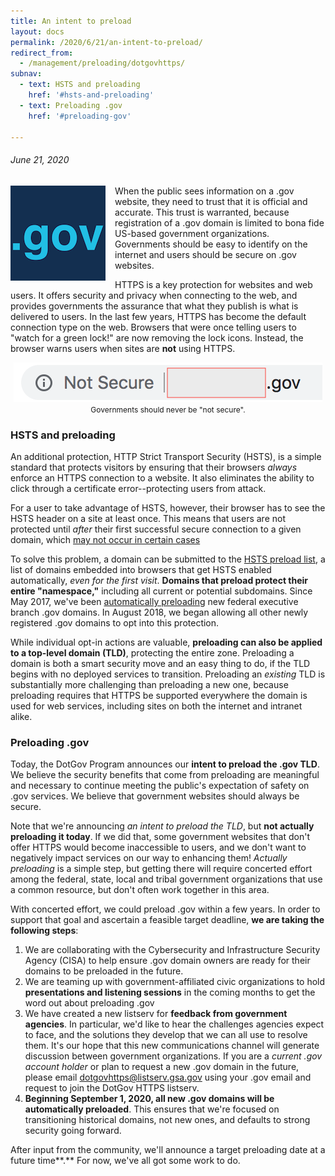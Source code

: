 ```yaml
---
title: An intent to preload
layout: docs
permalink: /2020/6/21/an-intent-to-preload/
redirect_from:
  - /management/preloading/dotgovhttps/
subnav:
  - text: HSTS and preloading
    href: '#hsts-and-preloading'
  - text: Preloading .gov
    href: '#preloading-gov'

---
```

###### June 21, 2020

<img src="/assets/img/dotgov-152.png" alt=".gov" style="float:left;margin:0 15px 15px 0"/>When the public sees information on a .gov website, they need to trust that it is official and accurate. This trust is warranted, because registration of a .gov domain is limited to bona fide US-based government organizations. Governments should be easy to identify on the internet and users should be secure on .gov websites.

HTTPS is a key protection for websites and web users. It offers security and privacy when connecting to the web, and provides governments the assurance that what they publish is what is delivered to users. In the last few years, HTTPS has become the default connection type on the web. Browsers that were once telling users to "watch for a green lock!" are now removing the lock icons. Instead, the browser warns users when sites are **not** using HTTPS.

<p style="text-align:center;"><img src="/assets/img/securedotgov.png" alt="Governments should never be not secure." style="text-align:center" /><br/><span style="font-size:12px;text-align:center;">Governments should never be "not secure".</span></p>

### HSTS and preloading

An additional protection, HTTP Strict Transport Security (HSTS), is a simple standard that protects visitors by ensuring that their browsers *always* enforce an HTTPS connection to a website. It also eliminates the ability to click through a certificate error--protecting users from attack.

For a user to take advantage of HSTS, however, their browser has to see the HSTS header on a site at least once. This means that users are not protected until *after* their first successful secure connection to a given domain, which  [may not occur in certain cases](https://https.cio.gov/hsts/#hsts-preloading)

To solve this problem, a domain can be submitted to the [HSTS preload list](https://hstspreload.org), a list of domains embedded into browsers that get HSTS enabled automatically, *even for the first visit*. **Domains that preload protect their entire "namespace,"** including all current or potential subdomains. Since May 2017, we've been [automatically preloading](https://www.cio.gov/2017/01/19/automatic-https.html) new federal executive branch .gov domains. In August 2018, we began allowing all other newly registered .gov domains to opt into this protection.

While individual opt-in actions are valuable, **preloading can also be applied to a top-level domain (TLD)**, protecting the entire zone. Preloading a domain is both a smart security move and an easy thing to do, if the TLD begins with no deployed services to transition. Preloading an *existing* TLD is substantially more challenging than preloading a new one, because preloading requires that HTTPS be supported everywhere the domain is used for web services, including sites on both the internet and intranet alike.

### Preloading .gov

Today, the DotGov Program announces our **intent to preload the .gov TLD**. We believe the security benefits that come from preloading are meaningful and necessary to continue meeting the public's expectation of safety on .gov services. We believe that government websites should always be secure.

Note that we're announcing *an intent to preload the TLD*, but **not actually preloading it today**. If we did that, some government websites that don't offer HTTPS would become inaccessible to users, and we don't want to negatively impact services on our way to enhancing them! *Actually preloading* is a simple step, but getting there will require concerted effort among the federal, state, local and tribal government organizations that use a common resource, but don't often work together in this area.

With concerted effort, we could preload .gov within a few years. In order to support that goal and ascertain a feasible target deadline, **we are taking the following steps**:

1. We are collaborating with the Cybersecurity and Infrastructure Security Agency (CISA) to help ensure .gov domain owners are ready for their domains to be preloaded in the future.
2. We are teaming up with government-affiliated civic organizations to hold **presentations and listening sessions** in the coming months to get the word out about preloading .gov
3. We have created a new listserv for **feedback from government agencies**. In particular, we'd like to hear the challenges agencies expect to face, and the solutions they develop that we can all use to resolve them. It's our hope that this new communications channel will generate discussion between government organizations. If you are a *current .gov account holder* or plan to request a new .gov domain in the future, please email <a href="mailto:dotgovhttps@listserv.gsa.gov">dotgovhttps@listserv.gsa.gov</a> using your .gov email and request to join the DotGov HTTPS listserv.
4. **Beginning September 1, 2020, all new .gov domains will be automatically preloaded**. This ensures that we're focused on transitioning historical domains, not new ones, and defaults to strong security going forward.

After input from the community, we'll announce a target preloading date at a future time**.** For now, we've all got some work to do.
